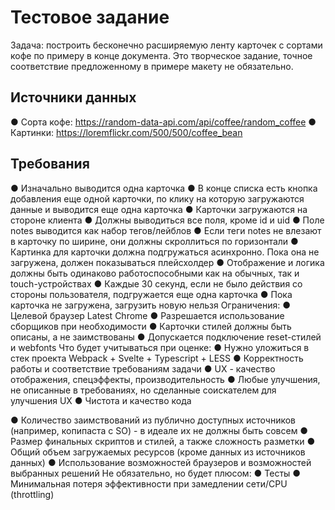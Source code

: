# Тестовое задание

Задача: построить бесконечно расширяемую ленту карточек с сортами кофе по примеру в конце документа. Это творческое задание, точное соответствие предложенному в примере макету не обязательно.

## Источники данных

● Сорта кофе: <https://random-data-api.com/api/coffee/random_coffee>
● Картинки: <https://loremflickr.com/500/500/coffee_bean>

## Требования

● Изначально выводится одна карточка
● В конце списка есть кнопка добавления еще одной карточки, по клику на которую
загружаются данные и выводится еще одна карточка
● Карточки загружаются на стороне клиента
● Должны выводиться все поля, кроме id и uid
● Поле notes выводится как набор тегов/лейблов
● Если теги notes не влезают в карточку по ширине, они должны
скроллиться по горизонтали
● Картинка для карточки должна подгружаться асинхронно. Пока она не
загружена, должен показываться плейсхолдер
● Отображение и логика должны быть одинаково работоспособными
как на обычных, так и touch-устройствах
● Каждые 30 секунд, если не было действия со стороны пользователя,
подгружается еще одна карточка
● Пока карточка не загружена, загрузить новую нельзя
Ограничения:
● Целевой браузер Latest Chrome
● Разрешается использование сборщиков при необходимости
● Карточки стилей должны быть описаны, а не заимствованы
● Допускается подключение reset-стилей и webfonts
Что будет учитываться при оценке:
● Нужно уложиться в стек проекта Webpack + Svelte + Typescript + LESS
● Корректность работы и соответствие требованиям задачи
● UX - качество отображения, спецэффекты, производительность
● Любые улучшения, не описанные в требованиях, но сделанные
соискателем для улучшения UX
● Чистота и качество кода
  
● Количество заимствований из публично доступных источников (например, копипаста с SO) - в идеале их не должны быть совсем
● Размер финальных скриптов и стилей, а также сложность разметки
● Общий объем загружаемых ресурсов (кроме данных из источников данных)
● Использование возможностей браузеров и возможностей выбранных решений
Не обязательно, но будет плюсом:
● Тесты
● Минимальная потеря эффективности при замедлении сети/CPU (throttling)
